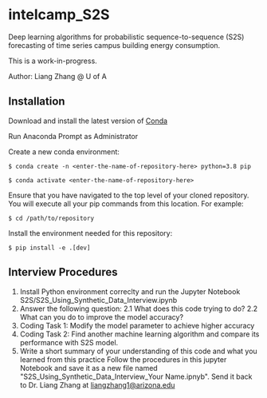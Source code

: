 # intelcamp_S2S

Deep learning algorithms for probabilistic sequence-to-sequence (S2S) forecasting of time series campus building energy consumption.

This is a work-in-progress.

Author: Liang Zhang @ U of A

## Installation

Download and install the latest version of [Conda](https://www.anaconda.com/products/distribution)

Run Anaconda Prompt as Administrator

Create a new conda environment:

`$ conda create -n <enter-the-name-of-repository-here> python=3.8 pip`

`$ conda activate <enter-the-name-of-repository-here>`

Ensure that you have navigated to the top level of your cloned repository. You will execute all your pip commands from this location. For example:

`$ cd /path/to/repository`

Install the environment needed for this repository:

`$ pip install -e .[dev]`

## Interview Procedures

1. Install Python environment correclty and run the Jupyter Notebook S2S/S2S_Using_Synthetic_Data_Interview.ipynb
2. Answer the following question: 2.1 What does this code trying to do? 2.2 What can you do to improve the model accuracy?
3. Coding Task 1: Modify the model parameter to achieve higher accuracy
4. Coding Task 2: Find another machine learning algorithm and compare its performance with S2S model.
5. Write a short summary of your understanding of this code and what you learned from this practice
Follow the procedures in this jupyter Notebook and save it as a new file named "S2S_Using_Synthetic_Data_Interview_Your Name.ipnyb". Send it back to Dr. Liang Zhang at liangzhang1@arizona.edu
